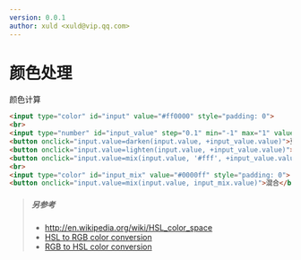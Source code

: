 ```yaml
---
version: 0.0.1
author: xuld <xuld@vip.qq.com>
---
```

# 颜色处理
颜色计算

```html demo doc hide
<input type="color" id="input" value="#ff0000" style="padding: 0">
<br>
<input type="number" id="input_value" step="0.1" min="-1" max="1" value="0.1">
<button onclick="input.value=darken(input.value, +input_value.value)">更暗</button>
<button onclick="input.value=lighten(input.value, +input_value.value)">更亮</button>
<button onclick="input.value=mix(input.value, '#fff', +input_value.value)">更透明</button>
<br>
<input type="color" id="input_mix" value="#0000ff" style="padding: 0">
<button onclick="input.value=mix(input.value, input_mix.value)">混合</button>
```

> ##### 另参考
> -  http://en.wikipedia.org/wiki/HSL_color_space
> - [HSL to RGB color conversion](http://www.rapidtables.com/convert/color/hsl-to-rgb.htm)
> - [RGB to HSL color conversion](http://www.rapidtables.com/convert/color/rgb-to-hsl.htm)